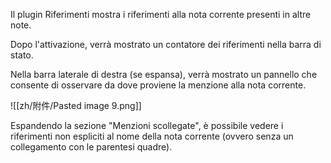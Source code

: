 Il plugin Riferimenti mostra i riferimenti alla nota corrente presenti in altre note.

Dopo l'attivazione, verrà mostrato un contatore dei riferimenti nella barra di stato.

Nella barra laterale di destra (se espansa), verrà mostrato un pannello che consente di osservare da dove proviene la menzione alla nota corrente.

![[zh/附件/Pasted image 9.png]]

Espandendo la sezione "Menzioni scollegate", è possibile vedere i riferimenti non espliciti al nome della nota corrente (ovvero senza un collegamento con le parentesi quadre).